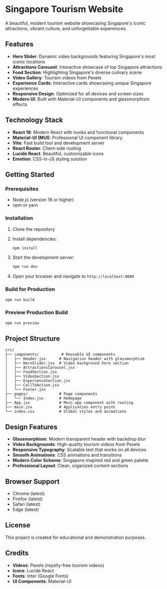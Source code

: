 # Singapore Tourism Website

A beautiful, modern tourism website showcasing Singapore's iconic attractions, vibrant culture, and unforgettable experiences.

## Features

- **Hero Slider**: Dynamic video backgrounds featuring Singapore's most iconic locations
- **Attractions Carousel**: Interactive showcase of top Singapore attractions
- **Food Section**: Highlighting Singapore's diverse culinary scene
- **Video Gallery**: Tourism videos from Pexels
- **Experience Cards**: Interactive cards showcasing unique Singapore experiences
- **Responsive Design**: Optimized for all devices and screen sizes
- **Modern UI**: Built with Material-UI components and glassmorphism effects

## Technology Stack

- **React 18**: Modern React with hooks and functional components
- **Material-UI (MUI)**: Professional UI component library
- **Vite**: Fast build tool and development server
- **React Router**: Client-side routing
- **Lucide React**: Beautiful, customizable icons
- **Emotion**: CSS-in-JS styling solution

## Getting Started

### Prerequisites

- Node.js (version 16 or higher)
- npm or yarn

### Installation

1. Clone the repository
2. Install dependencies:
   ```bash
   npm install
   ```

3. Start the development server:
   ```bash
   npm run dev
   ```

4. Open your browser and navigate to `http://localhost:8080`

### Build for Production

```bash
npm run build
```

### Preview Production Build

```bash
npm run preview
```

## Project Structure

```
src/
├── components/          # Reusable UI components
│   ├── Header.jsx      # Navigation header with glassmorphism
│   ├── HeroSlider.jsx  # Video background hero section
│   ├── AttractionsCarousel.jsx
│   ├── FoodSection.jsx
│   ├── VideoSection.jsx
│   ├── ExperienceSection.jsx
│   ├── CallToAction.jsx
│   └── Footer.jsx
├── pages/              # Page components
│   └── Index.jsx       # Homepage
├── App.jsx             # Main app component with routing
├── main.jsx            # Application entry point
└── index.css           # Global styles and animations
```

## Design Features

- **Glassmorphism**: Modern transparent header with backdrop blur
- **Video Backgrounds**: High-quality tourism videos from Pexels
- **Responsive Typography**: Scalable text that works on all devices
- **Smooth Animations**: CSS animations and transitions
- **Modern Color Scheme**: Singapore-inspired red and green palette
- **Professional Layout**: Clean, organized content sections

## Browser Support

- Chrome (latest)
- Firefox (latest)
- Safari (latest)
- Edge (latest)

## License

This project is created for educational and demonstration purposes.

## Credits

- **Videos**: Pexels (royalty-free tourism videos)
- **Icons**: Lucide React
- **Fonts**: Inter (Google Fonts)
- **UI Components**: Material-UI
